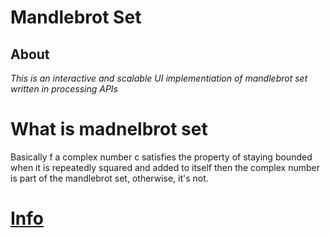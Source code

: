 # Mandlebrot Set
## About
*This is an interactive and scalable UI implementiation of mandlebrot set written in processing APIs*
# What is madnelbrot set 
Basically f a complex number c satisfies the property of staying bounded when it is repeatedly squared and added to itself
then the complex number is part of the mandlebrot set, otherwise, it's not.
# [Info](https://en.wikipedia.org/wiki/Mandelbrot_set "Link to a wikipedia workpage")
